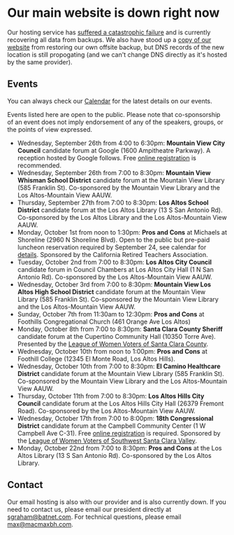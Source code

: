 # Our main website is down right now
Our hosting service has [suffered a catastrophic failure](https://forums.mddhosting.com/topic/1582-major-outage-092118-09222018/) and is currently recovering all data from backups. We also have stood up a [copy of our website](http://lwvlamv.dreamhosters.com) from restoring our own offsite backup, but DNS records of the new location is still propogating (and we can't change DNS directly as it's hosted by the same provider). 

## Events

You can always check our [Calendar](https://calendar.google.com/calendar/embed?src=palpssu9v9oqdblaml6u464i90%40group.calendar.google.com&ctz=America%2FLos_Angeles) for the latest details on our events.

Events listed here are open to the public. Please note that co-sponsorship of an event does not imply endorsement of any of the speakers, groups, or the points of view expressed. 

* Wednesday, September 26th from 4:00 to 6:30pm: **Mountain View City Council** candidate forum at Google (1600 Ampitheatre Parkway). A reception hosted by Google follows. Free [online registration](https://www.eventbrite.com/e/meet-the-mountain-view-city-council-candidates-tickets-49835089093) is recommended.
* Wednesday, September 26th from 7:00 to 8:30pm: **Mountain View Whisman School District** candidate forum at the Mountain View Library (585 Franklin St). Co-sponsored by the Mountain View Library and the Los Altos-Mountain View AAUW.
* Thursday, September 27th from 7:00 to 8:30pm: **Los Altos School District** candidate forum at the Los Altos Library (13 S San Antonio Rd). Co-sponsored by the Los Altos Library and the Los Altos-Mountain View AAUW.
* Monday, October 1st from noon to 1:30pm: **Pros and Cons** at Michaels at Shoreline (2960 N Shoreline Blvd). Open to the public but pre-paid luncheon reservation required by September 24, see calendar for [details](https://www.google.com/calendar/event?eid=MjJqZmd1NDVlMmpjZjA4a3JydjVuYnVrcWEgcGFscHNzdTl2OW9xZGJsYW1sNnU0NjRpOTBAZw&ctz=America/Los_Angeles). Sponsored by the California Retired Teachers Association.
* Tuesday, October 2nd from 7:00 to 8:30pm: **Los Altos City Council** candidate forum in Council Chambers at Los Altos City Hall (1 N San Antonio Rd). Co-sponsored by the Los Altos-Mountain View AAUW.
* Wednesday, October 3rd from 7:00 to 8:30pm: **Mountain View Los Altos High School District** candidate forum at the Mountain View Library (585 Franklin St). Co-sponsored by the Mountain View Library and the Los Altos-Mountain View AAUW.
* Sunday, October 7th from 11:30am to 12:30pm: **Pros and Cons** at Foothills Congregational Church (461 Orange Ave Los Altos)
* Monday, October 8th from 7:00 to 8:30pm: **Santa Clara County Sheriff** candidate forum at the Cupertino Community Hall (10350 Torre Ave). Presented by the [League of Women Voters of Santa Clara County](http://sclaraco.ca.lwvnet.org/calendar.html).
* Wednesday, October 10th from noon to 1:00pm: **Pros and Cons** at Foothill College (12345 El Monte Road, Los Altos Hills).
* Wednesday, October 10th from 7:00 to 8:30pm: **El Camino Healthcare District** candidate forum at the Mountain View Library (585 Franklin St). Co-sponsored by the Mountain View Library and the Los Altos-Mountain View AAUW.
* Thursday, October 11th from 7:00 to 8:30pm: **Los Altos Hills City Council** candidate forum at the Los Altos Hills City Hall (26379 Fremont Road). Co-sponsored by the Los Altos-Mountain View AAUW.
* Wednesday, October 17th from 7:00 to 8:00pm: **18th Congressional District** candidate forum at the Campbell Community Center (1 W Campbell Ave C-31). Free [online registration](http://bit.ly/18thCongressionalCandidates) is required. Sponsored by the [League of Women Voters of Southwest Santa Clara Valley](https://my.lwv.org/california/southwest-santa-clara-valley/event/18th-congressional-district-candidates-forum).
* Monday, October 22nd from 7:00 to 8:30pm: **Pros and Cons** at the Los Altos Library (13 S San Antonio Rd). Co-sponsored by the Los Altos Library.

## Contact
Our email hosting is also with our provider and is also currently down. If you need to contact us, please email our president directly at sgraham@batnet.com. For technical questions, please email max@macmaxbh.com. 
